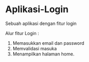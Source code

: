 # Aplikasi-Login
Sebuah aplikasi dengan fitur login

Alur fitur Login :
1. Memasukkan email dan password
2. Memvalidasi masuka
3. Menampilkan halaman home.

